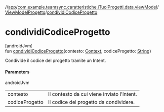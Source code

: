 //[app](../../../index.md)/[com.example.teamsync.caratteristiche.iTuoiProgetti.data.viewModel](../index.md)/[ViewModelProgetto](index.md)/[condividiCodiceProgetto](condividi-codice-progetto.md)

# condividiCodiceProgetto

[androidJvm]\
fun [condividiCodiceProgetto](condividi-codice-progetto.md)(contesto: [Context](https://developer.android.com/reference/kotlin/android/content/Context.html), codiceProgetto: [String](https://kotlinlang.org/api/latest/jvm/stdlib/kotlin/-string/index.html))

Condivide il codice del progetto tramite un Intent.

#### Parameters

androidJvm

| | |
|---|---|
| contesto | Il contesto da cui viene inviato l'Intent. |
| codiceProgetto | Il codice del progetto da condividere. |
